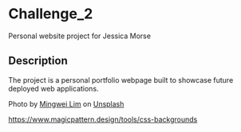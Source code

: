 # Challenge_2
Personal website project for Jessica Morse

## Description
The project is a personal portfolio webpage built to showcase future deployed web applications. 

Photo by <a href="https://unsplash.com/@cmzw?utm_source=unsplash&utm_medium=referral&utm_content=creditCopyText">Mingwei Lim</a> on <a href="https://unsplash.com/t/textures-patterns?utm_source=unsplash&utm_medium=referral&utm_content=creditCopyText">Unsplash</a>
  
  https://www.magicpattern.design/tools/css-backgrounds